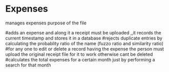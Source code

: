 # Expenses
manages expenses
purpose of the file

#adds an expense and along it a receipt must be uploaded ,,it records the current timestamp and stores it in a database
#rejects duplicate entries by calculating the probablity ratio of the name (fuzzo ratio and similarity ratio)
#for any one to edit or delete a record having the expense the person must upload the original receipt file for it to work
otherwise cant be deleted
#calculates the total expenses for a certain month just by performing a search for that month
